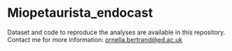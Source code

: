# Miopetaurista_endocast

Dataset and code to reproduce the analyses are available in this repository. Contact me for more information: ornella.bertrand@ed.ac.uk
